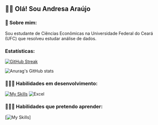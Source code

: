 ##  👋🏻 Olá! Sou Andresa Araújo
### 🌟 Sobre mim:
Sou estudante de Ciências Econômicas na Universidade Federal do Ceará (UFC) que resolveu estudar análise de dados.

### Estatísticas:

[![GitHub Streak](https://streak-stats.demolab.com/?user=andresa-araujo19&theme=default&locale=pt-br)](https://git.io/streak-stats)

![Anurag's GitHub stats](https://github-readme-stats.vercel.app/api?username=andresa-araujo19&show_icons=true&theme=transparent&locale=pt-br)

### 👩🏻‍💻 Habilidades em desenvolvimento:
[![My Skills](https://skillicons.dev/icons?i=py,r&theme=dark)](https://skillicons.dev)
![Excel](https://img.shields.io/badge/Microsoft_Excel-217346?style=for-the-badge&logo=microsoft-excel&logoColor=white)

### 👩🏻‍💻 Habilidades que pretendo aprender:
[![My Skills](https://skillicons.dev/icons?i=mysql&theme=dark)]

